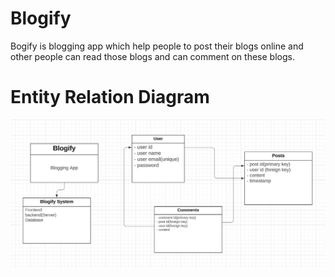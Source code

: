 # Blogify
Bogify is blogging app which help people to post their blogs online and other people can read those blogs and can comment on these blogs.

# Entity Relation Diagram
<img src="https://github.com/dilipsanapinb/Blogify/blob/main/Images/ER%20Diagram.png"></img>
